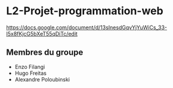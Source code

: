 # L2-Projet-programmation-web
https://docs.google.com/document/d/13sInesdGqvYjYuWiCs_33-I5x8fKjcG5bXeT55qDiTc/edit


## Membres du groupe
- Enzo Filangi
- Hugo Freitas
- Alexandre Poloubinski
